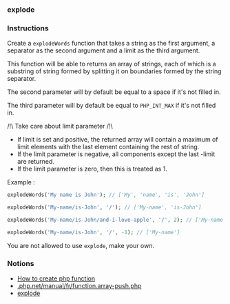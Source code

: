 ### explode

### Instructions

Create a `explodeWords` function that takes a string as the first argument, a separator as the second argument and a limit as the third argument.

This function will be able to returns an array of strings, each of which is a substring of string formed by splitting it on boundaries formed by the string separator.

The second parameter will by default be equal to a space if it's not filled in.

The third parameter will by default be equal to `PHP_INT_MAX` if it's not filled in.

/!\ Take care about limit parameter /!\
- If limit is set and positive, the returned array will contain a maximum of limit elements with the last element containing the rest of string.
- If the limit parameter is negative, all components except the last -limit are returned.
- If the limit parameter is zero, then this is treated as 1.

Example : 
```php
explodeWords('My name is John'); // ['My', 'name', 'is', 'John']

explodeWords('My-name/is-John', '/'); // ['My-name', 'is-John']

explodeWords('My-name/is-John/and-i-love-apple', '/', 2); // ['My-name', 'is-John']

explodeWords('My-name/is-John', '/', -1); // ['My-name']
```

You are not allowed to use `explode`, make your own.

### Notions

- [How to create php function](https://www.w3schools.com/php/php_functions.asp)
- [.php.net/manual/fr/function.array-push.php](https://www.php.net/manual/fr/function.array-push.php)
- [explode](https://www.php.net/manual/fr/function.explode.php)